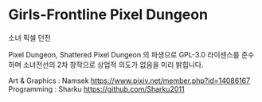 Girls-Frontline Pixel Dungeon
=======================
소녀 픽셀 던전

Pixel Dungeon, Shattered Pixel Dungeon 의 파생으로 GPL-3.0 라이센스를 준수하며 소녀전선의 2차 창작으로 상업적 의도가 없음을 미리 밝힙니다.

Art & Graphics : Namsek
https://www.pixiv.net/member.php?id=14086167
Programming : Sharku
https://github.com/Sharku2011
